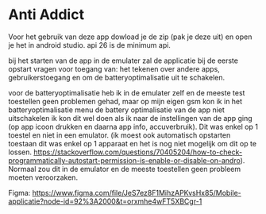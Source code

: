 # Anti Addict

Voor het gebruik van deze app dowload je de zip (pak je deze uit) en open je het in android studio. api 26 is de minimum api.

bij het starten van de app in de emulater zal de applicatie bij de eerste opstart vragen voor toegang van: het tekenen over andere apps, gebruikerstoegang en om de
batteryoptimalisatie uit te schakelen.

voor de batteryoptimalisatie heb ik in de emulater zelf en de meeste test toestellen geen problemen gehad, maar op mijn eigen gsm kon ik in het batteryoptimalisatie 
menu de battery optimalisatie van de app niet uitschakelen ik kon dit wel doen als ik naar de instellingen van de app ging (op app icoon drukken en daarna app info,
accuverbruik). Dit was enkel op 1 toestel en niet in een emulator. (ik moest ook automatisch opstarten toestaan dit was enkel op 1 apparaat en het is nog niet mogelijk 
om dit op te lossen. https://stackoverflow.com/questions/70405204/how-to-check-programmatically-autostart-permission-is-enable-or-disable-on-andro). Normaal zou dit in 
de emulator en de meeste toestellen geen probleem moeten veroorzaken.

Figma: https://www.figma.com/file/JeS7ez8F1MihzAPKvsHx85/Mobile-applicatie?node-id=92%3A2000&t=orxmhe4wFT5XBCgr-1

